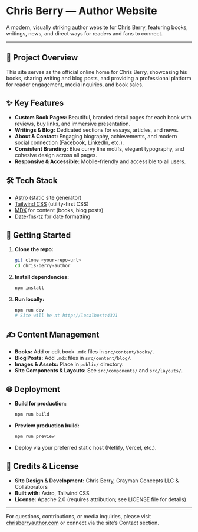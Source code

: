 # Chris Berry — Author Website

A modern, visually striking author website for Chris Berry, featuring books, writings, news, and direct ways for readers and fans to connect.

---

## 🌟 Project Overview
This site serves as the official online home for Chris Berry, showcasing his books, sharing writing and blog posts, and providing a professional platform for reader engagement, media inquiries, and book sales.

## ✨ Key Features
- **Custom Book Pages:** Beautiful, branded detail pages for each book with reviews, buy links, and immersive presentation.
- **Writings & Blog:** Dedicated sections for essays, articles, and news.
- **About & Contact:** Engaging biography, achievements, and modern social connection (Facebook, LinkedIn, etc.).
- **Consistent Branding:** Blue curvy line motifs, elegant typography, and cohesive design across all pages.
- **Responsive & Accessible:** Mobile-friendly and accessible to all users.

## 🛠️ Tech Stack
- [Astro](https://astro.build/) (static site generator)
- [Tailwind CSS](https://tailwindcss.com/) (utility-first CSS)
- [MDX](https://mdxjs.com/) for content (books, blog posts)
- [Date-fns-tz](https://date-fns.org/) for date formatting

## 🚀 Getting Started
1. **Clone the repo:**
   ```bash
   git clone <your-repo-url>
   cd chris-berry-author
   ```
2. **Install dependencies:**
   ```bash
   npm install
   ```
3. **Run locally:**
   ```bash
   npm run dev
   # Site will be at http://localhost:4321
   ```

## ✍️ Content Management
- **Books:** Add or edit book `.mdx` files in `src/content/books/`.
- **Blog Posts:** Add `.mdx` files in `src/content/blog/`.
- **Images & Assets:** Place in `public/` directory.
- **Site Components & Layouts:** See `src/components/` and `src/layouts/`.

## 🌐 Deployment
- **Build for production:**
  ```bash
  npm run build
  ```
- **Preview production build:**
  ```bash
  npm run preview
  ```
- Deploy via your preferred static host (Netlify, Vercel, etc.).

## 🤝 Credits & License
- **Site Design & Development:** Chris Berry, Grayman Concepts LLC & Collaborators
- **Built with:** Astro, Tailwind CSS
- **License:** Apache 2.0 (requires attribution; see LICENSE file for details)

---

For questions, contributions, or media inquiries, please visit [chrisberryauthor.com](https://chrisberryauthor.com) or connect via the site’s Contact section.
